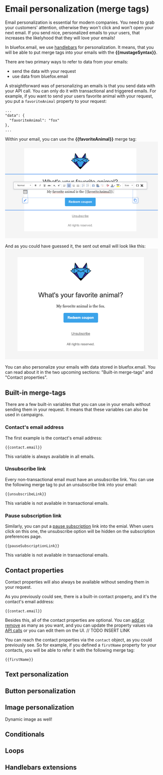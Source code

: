 # Email personalization (merge tags)

Email personalization is essential for modern companies. You need to grab your customers' attention, otherwise they won't click and won't open your next email. If you send nice, personalized emails to your users, that increases the likelyhood that they will love your emails!

In bluefox.email, we use [handlebars](https://handlebarsjs.com/) for personalization. It means, that you will be able to put merge tags into your emails with the **&#123;&#123;mustageSyntax&#125;&#125;**.

There are two primary ways to refer to data from your emails:
 - send the data with your request
 - use data from bluefox.email

A straightforward was of personalizing an emails is that you send data with your API call. You can only do it with transactional and triggered emails. For example, if you want to send your users favorite animal with your request, you put a `favoriteAnimal` property to your request:

```
...
"data": {
  "favoriteAnimal": "fox"
},
...
```

Within your email, you can use the **&#123;&#123;favoriteAnimal&#125;&#125;** merge tag:
![Simple merge tag example in the editor.](./personalization-01.png)

And as you could have guessed it, the sent out email will look like this:
![Simple merge tag example in the inbox.](./personalization-02.png)

You can also personalize your emails with data stored in bluefox.email. You can read about it in the two upcoming sections: "Built-in merge-tags" and "Contact properties".

## Built-in merge-tags

There are a few built-in variables that you can use in your emails without sending them in your request. It means that these variables can also be used in campaigns.

### Contact's email address
The first example is the contact's email address:

```
{{contact.email}}
```
This variable is always available in all emails.

### Unsubscribe link
Every non-transactional email must have an unsubscribe link. You can use the following merge tag to put an unsubscribe link into your email:
```
{{unsubscribeLink}}
```
This variable is not available in transactional emails.

### Pause subscription link
Similarly, you can put a [pause subscription](/email-best-practices-for-saas/unsubscribe-and-pause-subscription) link into the emial. When users click on this one, the unsubscribe option will be hidden on the subscription preferences page.
```
{{pauseSubscriptionLink}}
```
This variable is not available in transactional emails.


## Contact properties
Contact properties will also always be available without sending them in your request.

As you previously could see, there is a built-in contact property, and it's the contact's email address:
```
{{contact.email}}
```
Besides this, all of the contact properties are optional. You can [add or remove](/docs/projects/settings#contact-properties) as many as you want, and you can update the property values via [API calls](/docs/api/subscriber-list-management#update-subscriber) or you can edit them on the UI. // TODO INSERT LINK

You can reach the contact properties via the `contact` object, as you could previously see. So for example, if you defined a `firstName` property for your contacts, you will be able to refer it with the following merge tag:

```
{{firstName}}
```

## Text personalization

## Button personalization

## Image personalization

Dynamic image as well!

## Conditionals

## Loops

## Handlebars extensions
